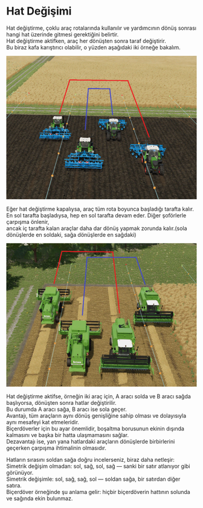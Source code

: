 # Hat Değişimi

  
Hat değiştirme, çoklu araç rotalarında kullanılır ve yardımcının dönüş sonrası hangi hat üzerinde gitmesi gerektiğini belirtir.  
Hat değiştirme aktifken, araç her dönüşten sonra taraf değiştirir.  
Bu biraz kafa karıştırıcı olabilir, o yüzden aşağıdaki iki örneğe bakalım.  


![Image](../assets/images/regularchange_0_0_1020_765.png)

  
Eğer hat değiştirme kapalıysa, araç tüm rota boyunca başladığı tarafta kalır.  
En sol tarafta başladıysa, hep en sol tarafta devam eder. Diğer şoförlerle çarpışma önlenir,  
ancak iç tarafta kalan araçlar daha dar dönüş yapmak zorunda kalır.(sola dönüşlerde en soldaki, sağa dönüşlerde en sağdaki)  
  


![Image](../assets/images/symetricchange_0_0_1020_765.png)

  
Hat değiştirme aktifse, örneğin iki araç için, A aracı solda ve B aracı sağda başlıyorsa, dönüşten sonra hatlar değiştirilir.  
Bu durumda A aracı sağa, B aracı ise sola geçer.  
Avantajı, tüm araçların aynı dönüş genişliğine sahip olması ve dolayısıyla aynı mesafeyi kat etmeleridir.  
Biçerdöverler için bu ayar önemlidir, boşaltma borusunun ekinin dışında kalmasını ve başka bir hatta ulaşmamasını sağlar.  
Dezavantajı ise, yan yana hatlardaki araçların dönüşlerde birbirlerini geçerken çarpışma ihtimalinin olmasıdır.  
  
Hatların sırasını soldan sağa doğru incelerseniz, biraz daha netleşir:  
Simetrik değişim olmadan: sol, sağ, sol, sağ — sanki bir satır atlanıyor gibi görünüyor.  
Simetrik değişimle: sol, sağ, sağ, sol — soldan sağa, bir satırdan diğer satıra.  
Biçerdöver örneğinde şu anlama gelir: hiçbir biçerdöverin hattının solunda ve sağında ekin bulunmaz.  


